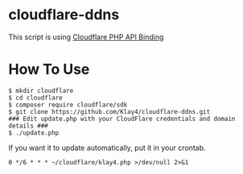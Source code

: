 # cloudflare-ddns

This script is using [Cloudflare PHP API Binding](https://support.cloudflare.com/hc/en-us/articles/115001661191-Cloudflare-PHP-API-Binding)

# How To Use
```
$ mkdir cloudflare
$ cd cloudflare
$ composer require cloudflare/sdk
$ git clone https://github.com/Klay4/cloudflare-ddns.git
### Edit update.php with your CloudFlare credentials and domain details ###
$ ./update.php
```

If you want it to update automatically, put it in your crontab.
```
0 */6 * * * ~/cloudflare/klay4.php >/dev/null 2>&1
```

